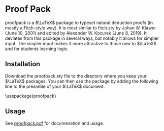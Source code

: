 # Proof Pack

proofpack is a $\LaTeX$ package to typeset natural deduction proofs (in mostly a Fitch-style way). It is most similar to fitch.sty by Johan W. Klawer (June 10, 2001) and edited by Alexander W. Kocurek (June 8, 2019). It deviates from this package in several ways, but notably it allows for simpler input. The simpler input makes it more attractive to those new to $\LaTeX$ and for students learning logic.

## Installation

Download the proofpack.sty file to the directory where you keep your $\LaTeX$ packages. You can then use the package by adding the following line to the preamble of your $\LaTeX$ document:

\usepackage{proofpack}

## Usage

See [proofpack.pdf](https://github.com/davidagler/proofpack/blob/main/proofpack.pdf) for documenation and usage.
